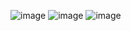 ![image](https://github.com/user-attachments/assets/0e51ca47-33e2-4c77-8077-4e40fca1b8a0)
![image](https://github.com/user-attachments/assets/3ce6d525-ab2b-4234-8af7-4c8bd3870aef)
![image](https://github.com/user-attachments/assets/3ff8e4ca-21b8-4f86-b68f-2687f5140917)

